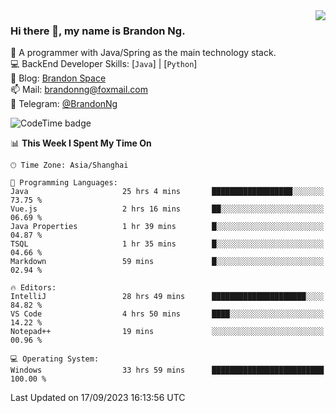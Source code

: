 <img  align="right" src="https://github-readme-stats-brandon0824.vercel.app/api/top-langs/?username=brandon0824&layout=compact">

### Hi there 👋, my name is Brandon Ng.

🌱 A programmer with Java/Spring as the main technology stack.  
💻 BackEnd Developer Skills: [`Java`] | [`Python`]  
📝 Blog: [Brandon Space](https://brandonng.tech)  
📫 Mail: brandonng@foxmail.com  
📰 Telegram: [@BrandonNg](https://t.me/BrandonNg24)  

![CodeTime badge](https://img.shields.io/endpoint?style=flat-square&url=https%3A%2F%2Fapi.codetime.dev%2Fshield%3Fid%3D128%26project%3D%26in%3D604800000)

<!--START_SECTION:waka-->
📊 **This Week I Spent My Time On** 

```text
🕑︎ Time Zone: Asia/Shanghai

💬 Programming Languages: 
Java                     25 hrs 4 mins       ██████████████████░░░░░░░   73.75 % 
Vue.js                   2 hrs 16 mins       ██░░░░░░░░░░░░░░░░░░░░░░░   06.69 % 
Java Properties          1 hr 39 mins        █░░░░░░░░░░░░░░░░░░░░░░░░   04.87 % 
TSQL                     1 hr 35 mins        █░░░░░░░░░░░░░░░░░░░░░░░░   04.66 % 
Markdown                 59 mins             █░░░░░░░░░░░░░░░░░░░░░░░░   02.94 % 

🔥 Editors: 
IntelliJ                 28 hrs 49 mins      █████████████████████░░░░   84.82 % 
VS Code                  4 hrs 50 mins       ████░░░░░░░░░░░░░░░░░░░░░   14.22 % 
Notepad++                19 mins             ░░░░░░░░░░░░░░░░░░░░░░░░░   00.96 % 

💻 Operating System: 
Windows                  33 hrs 59 mins      █████████████████████████   100.00 % 
```


 Last Updated on 17/09/2023 16:13:56 UTC
<!--END_SECTION:waka-->
